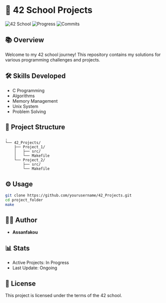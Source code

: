 # 🚀 42 School Projects

![42 School](https://img.shields.io/badge/42-School-blue)
![Progress](https://img.shields.io/badge/Progress-Ongoing-green)
![Commits](https://img.shields.io/badge/Commits-62-orange)

## 📚 Overview
Welcome to my 42 school journey! This repository contains my solutions for various programming challenges and projects.

## 🛠 Skills Developed
- C Programming
- Algorithms
- Memory Management
- Unix System
- Problem Solving

## 🎯 Project Structure
```
.
└── 42_Projects/
    ├── Project_1/
    │   ├── src/
    │   └── Makefile
    └── Project_2/
        ├── src/
        └── Makefile
```

## ⚙️ Usage
```bash
git clone https://github.com/yourusername/42_Projects.git
cd project_folder
make
```

## 👨‍💻 Author
- **Assanfakou**

## 📊 Stats
- Active Projects: In Progress
- Last Update: Ongoing

## 📝 License
This project is licensed under the terms of the 42 school.
